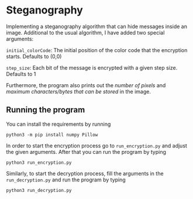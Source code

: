 # Steganography

Implementing a steganography algorithm that can hide messages inside an image. Additional to the usual algorithm, I have added two special arguments:

`initial_colorCode`: The initial position of the color code that the encryption starts. Defaults to (0,0)

`step_size`: Each bit of the message is encrypted with a given step size. Defaults to 1

Furthermore, the program also prints out the *number of pixels* and *maximum characters/bytes that can be stored* in the image.

## Running the program

You can install the requirements by running

    python3 -m pip install numpy Pillow

In order to start the encryption process go to `run_encryption.py` and adjust the given arguments. After that you can run the program by typing

    python3 run_encryption.py

Similarly, to start the decryption process, fill the arguments in the `run_decryption.py` and run the program by typing

    python3 run_decryption.py
